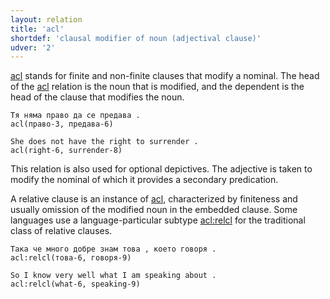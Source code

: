 ```yaml
---
layout: relation
title: 'acl'
shortdef: 'clausal modifier of noun (adjectival clause)'
udver: '2'
---
```


[acl]() stands for finite and non-finite clauses that modify a nominal. The head of the [acl]() relation is the noun that is modified, and the dependent is the head of the clause that modifies the noun.

~~~ sdparse
Тя няма право да се предава .
acl(право-3, предава-6)
~~~

~~~ sdparse
She does not have the right to surrender .
acl(right-6, surrender-8)
~~~

This relation is also used for optional depictives. The adjective is taken to modify the nominal of which it provides a secondary predication.

A relative clause is an instance of [acl](), characterized by finiteness and usually omission of the modified noun in the embedded clause. Some languages use a language-particular subtype [acl:relcl]() for the traditional class of relative clauses.

~~~ sdparse
Така че много добре знам това , което говоря .
acl:relcl(това-6, говоря-9)
~~~

~~~ sdparse
So I know very well what I am speaking about .
acl:relcl(what-6, speaking-9)
~~~


<!-- Interlanguage links updated Po lis 14 15:35:01 CET 2022 -->
